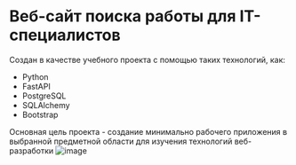 # Веб-сайт поиска работы для IT-специалистов #

Создан в качестве учебного проекта с помощью таких технологий, как:
- Python
- FastAPI
- PostgreSQL
- SQLAlchemy
- Bootstrap

Основная цель проекта - создание минимально рабочего приложения в выбранной предметной области для изучения технологий веб-разработки 
![image](https://github.com/ivankarmanow/devhunter/assets/61072422/c806e27b-6b0c-4fc8-9b77-25812cd56ecf)
